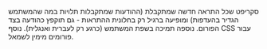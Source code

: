 סקריפט שכל התראה חדשה שמתקבלת (ההודעות שמתקבלות תלויות במה שהמשתמש הגדיר בהעדפות) ומופיעה ברגיל רק בחלונית ההתראות - גם תוקפץ כהודעה בצד הפורום.
נוספה תמיכה בשפת המשתמש (כרגע רק לעברית ואנגלית).
נוסף CSS עבור פורומים מימין לשמאל.